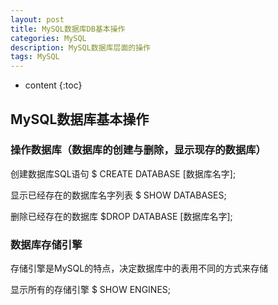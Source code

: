 ```yaml
---
layout: post
title: MySQL数据库DB基本操作
categories: MySQL
description: MySQL数据库层面的操作
tags: MySQL
---
```


* content
{:toc}

## MySQL数据库基本操作

### 操作数据库（数据库的创建与删除，显示现存的数据库）

创建数据库SQL语句 $ CREATE DATABASE [数据库名字];

显示已经存在的数据库名字列表 $ SHOW DATABASES;

删除已经存在的数据库 $DROP DATABASE [数据库名字];

### 数据库存储引擎

存储引擎是MySQL的特点，决定数据库中的表用不同的方式来存储

显示所有的存储引擎 $ SHOW ENGINES;
